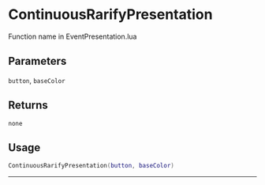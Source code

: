 # ContinuousRarifyPresentation
Function name in EventPresentation.lua
## Parameters
`button`, `baseColor`
## Returns
`none`
## Usage
```lua
ContinuousRarifyPresentation(button, baseColor)
```
---
